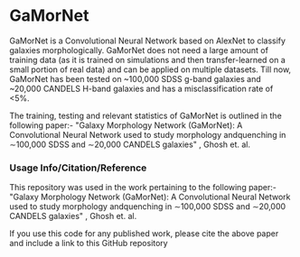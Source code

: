 # GaMorNet

GaMorNet is a Convolutional Neural Network based on AlexNet to classify galaxies morphologically. GaMorNet does not need a large amount of training data (as it is trained on simulations and then transfer-learned on a small portion of real data) and can be applied on multiple datasets. Till now, GaMorNet has been tested on ~100,000 SDSS g-band galaxies and ~20,000 CANDELS H-band galaxies and has a misclassification rate of <5%. 

The training, testing and relevant statistics of GaMorNet is outlined in the following paper:-
"Galaxy Morphology Network (GaMorNet):  A Convolutional Neural Network used to study morphology andquenching in ∼100,000 SDSS and ∼20,000 CANDELS galaxies" , Ghosh et. al.

### Usage Info/Citation/Reference
This repository was used in the work pertaining to the following paper:-
"Galaxy Morphology Network (GaMorNet):  A Convolutional Neural Network used to study morphology andquenching in ∼100,000 SDSS and ∼20,000 CANDELS galaxies" , Ghosh et. al.

If you use this code for any published work, please cite the above paper and include a link to this GitHub repository

